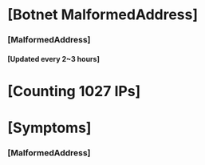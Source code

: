 # [Botnet MalformedAddress]
### [MalformedAddress]
#### [Updated every 2~3 hours]

# [Counting 1027 IPs]

# [Symptoms] 
###   [MalformedAddress]
